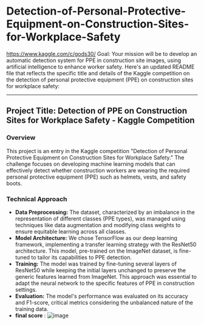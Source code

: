 # Detection-of-Personal-Protective-Equipment-on-Construction-Sites-for-Workplace-Safety
https://www.kaggle.com/c/gods30/
Goal: Your mission will be to develop an automatic detection system for PPE in construction site images, using artificial intelligence to enhance worker safety.
Here's an updated README file that reflects the specific title and details of the Kaggle competition on the detection of personal protective equipment (PPE) on construction sites for workplace safety:

---

## Project Title: Detection of PPE on Construction Sites for Workplace Safety - Kaggle Competition

### Overview
This project is an entry in the Kaggle competition "Detection of Personal Protective Equipment on Construction Sites for Workplace Safety." The challenge focuses on developing machine learning models that can effectively detect whether construction workers are wearing the required personal protective equipment (PPE) such as helmets, vests, and safety boots.

### Technical Approach
- **Data Preprocessing:** The dataset, characterized by an imbalance in the representation of different classes (PPE types), was managed using techniques like data augmentation and modifying class weights to ensure equitable learning across all classes.
- **Model Architecture:** We chose TensorFlow as our deep learning framework, implementing a transfer learning strategy with the ResNet50 architecture. This model, pre-trained on the ImageNet dataset, is fine-tuned to tailor its capabilities to PPE detection.
- **Training:** The model was trained by fine-tuning several layers of ResNet50 while keeping the initial layers unchanged to preserve the generic features learned from ImageNet. This approach was essential to adapt the neural network to the specific features of PPE in construction settings.
- **Evaluation:** The model's performance was evaluated on its accuracy and F1-score, critical metrics considering the unbalanced nature of the training data.
- **final score** :
![image](https://github.com/NadhemBenhadjali/Detection-of-Personal-Protective-Equipment-on-Construction-Sites-for-Workplace-Safety/assets/153218589/b0ab88c8-8f94-4fdc-9f56-584289168f61)
